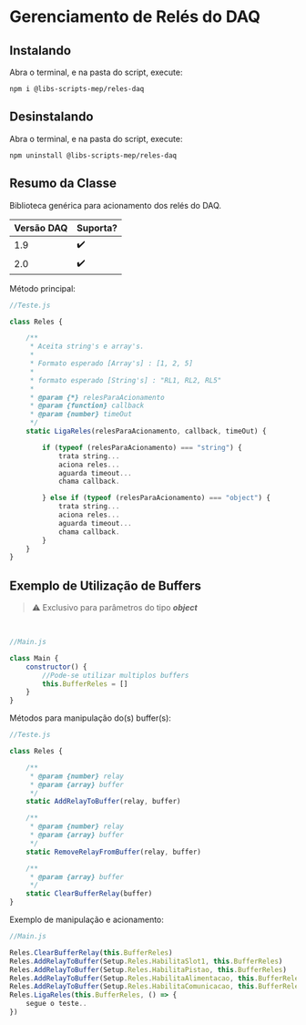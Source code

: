 # Gerenciamento de Relés do DAQ
## Instalando

Abra o terminal, e na pasta do script, execute:

```
npm i @libs-scripts-mep/reles-daq
```

## Desinstalando

Abra o terminal, e na pasta do script, execute:

```
npm uninstall @libs-scripts-mep/reles-daq
```

## Resumo da Classe

Biblioteca genérica para acionamento dos relés do DAQ.


| Versão DAQ | Suporta? |
| ---------- | -------- |
| 1.9        | ✔️        |
| 2.0        | ✔️        |

Método principal:

``` js
//Teste.js

class Reles {

    /**
     * Aceita string's e array's.
     * 
     * Formato esperado [Array's] : [1, 2, 5] 
     * 
     * formato esperado [String's] : "RL1, RL2, RL5"
     * 
     * @param {*} relesParaAcionamento 
     * @param {function} callback
     * @param {number} timeOut
     */
    static LigaReles(relesParaAcionamento, callback, timeOut) {

        if (typeof (relesParaAcionamento) === "string") {
            trata string...
            aciona reles...
            aguarda timeout...
            chama callback.

        } else if (typeof (relesParaAcionamento) === "object") {
            trata string...
            aciona reles...
            aguarda timeout...
            chama callback.
        }
    }
}
```

## Exemplo de Utilização de Buffers

>⚠️ Exclusivo para parâmetros do tipo ***object***

<br>

``` js
//Main.js

class Main {
    constructor() {
        //Pode-se utilizar multiplos buffers
        this.BufferReles = []
    }
}    
```

Métodos para manipulação do(s) buffer(s):

``` js
//Teste.js

class Reles {

    /**
     * @param {number} relay 
     * @param {array} buffer 
     */
    static AddRelayToBuffer(relay, buffer)

    /**
     * @param {number} relay 
     * @param {array} buffer 
     */
    static RemoveRelayFromBuffer(relay, buffer)

    /**
     * @param {array} buffer 
     */
    static ClearBufferRelay(buffer)
}
```

Exemplo de manipulação e acionamento:

``` js
//Main.js

Reles.ClearBufferRelay(this.BufferReles)
Reles.AddRelayToBuffer(Setup.Reles.HabilitaSlot1, this.BufferReles)
Reles.AddRelayToBuffer(Setup.Reles.HabilitaPistao, this.BufferReles)
Reles.AddRelayToBuffer(Setup.Reles.HabilitaAlimentacao, this.BufferReles)
Reles.AddRelayToBuffer(Setup.Reles.HabilitaComunicacao, this.BufferReles)
Reles.LigaReles(this.BufferReles, () => {
    segue o teste..
})
  
```
